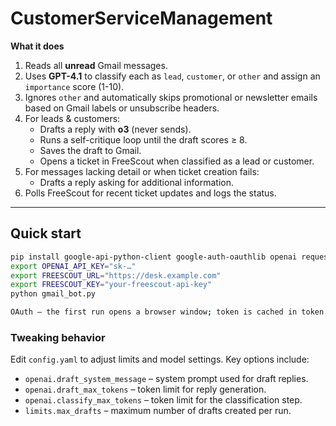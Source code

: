 # CustomerServiceManagement

**What it does**

1. Reads all **unread** Gmail messages.
2. Uses **GPT-4.1** to classify each as `lead`, `customer`, or `other` and assign an `importance` score (1-10).
3. Ignores `other` and automatically skips promotional or newsletter emails
   based on Gmail labels or unsubscribe headers.
4. For leads & customers:
    * Drafts a reply with **o3** (never sends).
    * Runs a self-critique loop until the draft scores ≥ 8.
    * Saves the draft to Gmail.
    * Opens a ticket in FreeScout when classified as a lead or customer.
5. For messages lacking detail or when ticket creation fails:
    * Drafts a reply asking for additional information.
6. Polls FreeScout for recent ticket updates and logs the status.

---

## Quick start

```bash
pip install google-api-python-client google-auth-oauthlib openai requests
export OPENAI_API_KEY="sk-…"
export FREESCOUT_URL="https://desk.example.com"
export FREESCOUT_KEY="your-freescout-api-key"
python gmail_bot.py

OAuth – the first run opens a browser window; token is cached in token.pickle.
```

### Tweaking behavior

Edit `config.yaml` to adjust limits and model settings. Key options include:

- `openai.draft_system_message` – system prompt used for draft replies.
- `openai.draft_max_tokens` – token limit for reply generation.
- `openai.classify_max_tokens` – token limit for the classification step.
- `limits.max_drafts` – maximum number of drafts created per run.
